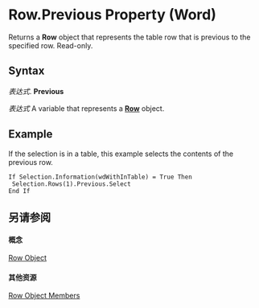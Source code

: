 
# Row.Previous Property (Word)

Returns a  **Row** object that represents the table row that is previous to the specified row. Read-only.


## Syntax

 _表达式_. **Previous**

 _表达式_ A variable that represents a **[Row](38a05858-829a-ea5c-ce63-7f7343bf7b88.md)** object.


## Example

If the selection is in a table, this example selects the contents of the previous row.


```
If Selection.Information(wdWithInTable) = True Then 
 Selection.Rows(1).Previous.Select 
End If
```


## 另请参阅


#### 概念


[Row Object](38a05858-829a-ea5c-ce63-7f7343bf7b88.md)
#### 其他资源


[Row Object Members](http://msdn.microsoft.com/library/3ac6ec58-8e33-7e98-33b6-861a7aa7e80f%28Office.15%29.aspx)